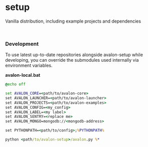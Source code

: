 # setup

Vanilla distribution, including example projects and dependencies

<br>

### Development

To use latest up-to-date repositories alongside avalon-setup while developing, you can override the submodules used internally via environment variables.

**avalon-local.bat**

```bat
@echo off

set AVALON_CORE=<path/to/avalon-core>
set AVALON_LAUNCHER=<path/to/avalon-launcher>
set AVALON_PROJECTS=<path/to/avalon-examples>
set AVALON_CONFIG=<my_config>
set AVALON_LABEL=<my label>
set AVALON_SENTRY=<replace me>
set AVALON_MONGO=mongodb://<mongodb-address>

set PYTHONPATH=<path/to/config>;%PYTHONPATH%

python <path/to/avalon-setup>/avalon.py %*
```